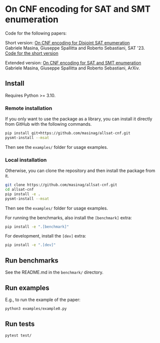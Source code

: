 # On CNF encoding for SAT and SMT enumeration

Code for the following papers:

Short version: [On CNF encoding for Disjoint SAT enumeration](https://doi.org/10.4230/LIPIcs.SAT.2023.14)<br/>
Gabriele Masina, Giuseppe Spallitta and Roberto Sebastiani, SAT '23.<br/>
[Code for the short version](https://github.com/masinag/allsat-cnf/releases/tag/SAT23)

Extended version: [On CNF encoding for SAT and SMT enumeration](https://arxiv.org/abs/2303.14971)<br/>
Gabriele Masina, Giuseppe Spallitta and Roberto Sebastiani, ArXiv.

## Install

Requires Python >= 3.10.

### Remote installation

If you only want to use the package as a library, you can install it directly from GitHub with the following commands.

```bash
pip install git+https://github.com/masinag/allsat-cnf.git
pysmt-install --msat
```

Then see the `examples/` folder for usage examples.

### Local installation

Otherwise, you can clone the repository and then install the package from it.

```bash
git clone https://github.com/masinag/allsat-cnf.git
cd allsat-cnf
pip install -e .
pysmt-install --msat
```

Then see the `examples/` folder for usage examples.

For running the benchmarks, also install the `[benchmark]` extra:

```bash
pip install -e ".[benchmark]"
```

For development, install the `[dev]` extra:

```bash
pip install -e ".[dev]"
```

## Run benchmarks

See the README.md in the `benchmark/` directory.

## Run examples

E.g., to run the example of the paper:

```bash
python3 examples/example0.py
```

## Run tests

```bash
pytest test/
``` 
